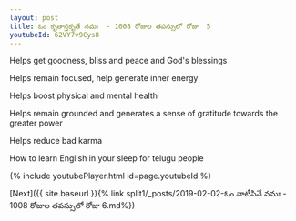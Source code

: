 ```yaml
---
layout: post
title: ఓం కృతాన్తకృతే నమః  - 1008 రోజుల తపస్సులో రోజు  5
youtubeId: 62VY7v9Cys8
---
```

 
 
Helps get goodness, bliss and peace and God's blessings
 
Helps remain focused, help generate inner energy 
 
Helps boost physical and mental health 
 
Helps remain grounded and generates a sense of gratitude towards the greater power 
 
Helps reduce bad karma
 
How to learn English in your sleep for telugu people
 
 
 
 


{% include youtubePlayer.html id=page.youtubeId %}
 
[Next]({{ site.baseurl }}{% link split1/_posts/2019-02-02-ఓం వాటీసినే నమః  - 1008 రోజుల తపస్సులో రోజు  6.md%})
 
